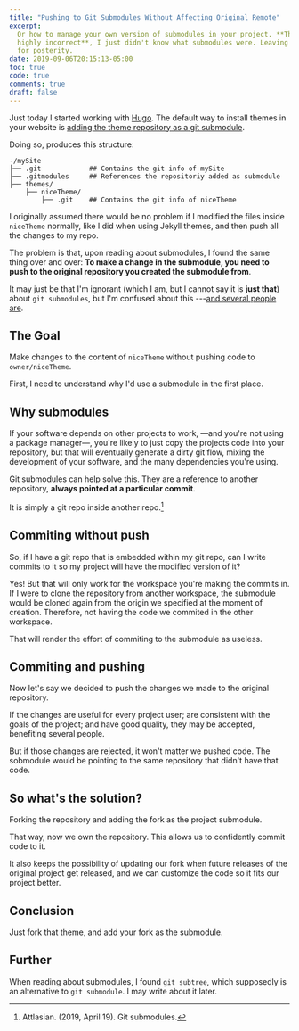 ```yaml
---
title: "Pushing to Git Submodules Without Affecting Original Remote"
excerpt:
  Or how to manage your own version of submodules in your project. **This is
  highly incorrect**, I just didn't know what submodules were. Leaving it just
  for posterity.
date: 2019-09-06T20:15:13-05:00
toc: true
code: true
comments: true
draft: false
---
```


Just today I started working with [Hugo][gohugo]. The default way to install
themes in your website is [adding the theme repository as a git
submodule][hugo-theme-submodules].

Doing so, produces this structure:

```
-/mySite
├── .git            ## Contains the git info of mySite
├── .gitmodules     ## References the repositoriy added as submodule
├── themes/
    ├── niceTheme/
        ├── .git    ## Contains the git info of niceTheme
```

I originally assumed there would be no problem if I modified the files inside
`niceTheme` normally, like I did when using Jekyll themes, and then push all the
changes to my repo.

The problem is that, upon reading about submodules, I found the same thing over
and over: **To make a change in the submodule, you need to push to the original
repository you created the submodule from**.

It may just be that I'm ignorant (which I am, but I cannot say it is **just
that**) about `git submodules`, but I'm confused about this ---[and several
people are][gohugo-discourse].

## The Goal

Make changes to the content of `niceTheme` without pushing code to
`owner/niceTheme`.

First, I need to understand why I'd use a submodule in the first place.

## Why submodules

If your software depends on other projects to work, —and you're not using a
package manager—, you're likely to just copy the projects code into your
repository, but that will eventually generate a dirty git flow, mixing the
development of your software, and the many dependencies you're using.

Git submodules can help solve this. They are a reference to another repository,
**always pointed at a particular commit**.

It is simply a git repo inside another repo.[^1]

## Commiting without push

So, if I have a git repo that is embedded within my git repo, can I write
commits to it so my project will have the modified version of it?

Yes! But that will only work for the workspace you're making the commits in. If
I were to clone the repository from another workspace, the submodule would be
cloned again from the origin we specified at the moment of creation. Therefore,
not having the code we commited in the other workspace.

That will render the effort of commiting to the submodule as useless.

## Commiting and pushing

Now let's say we decided to push the changes we made to the original repository.

If the changes are useful for every project user; are consistent with the goals
of the project; and have good quality, they may be accepted, benefiting several
people.

But if those changes are rejected, it won't matter we pushed code. The sobmodule
would be pointing to the same repository that didn't have that code.

## So what's the solution?

Forking the repository and adding the fork as the project submodule.

That way, now we own the repository. This allows us to confidently commit code
to it.

It also keeps the possibility of updating our fork when future releases of the
original project get released, and we can customize the code so it fits our
project better.

## Conclusion

Just fork that theme, and add your fork as the submodule.

## Further

When reading about submodules, I found `git subtree`, which supposedly is an
alternative to `git submodule`. I may write about it later.

[gohugo]: https://gohugo.io/
[gohugo-discourse]: https://discourse.gohugo.io/search?q=submodule%20theme
[hugo-theme-submodules]:
  https://gohugo.io/getting-started/quick-start/#step-3-add-a-theme

[^1]: Attlasian. (2019, April 19). Git submodules.
